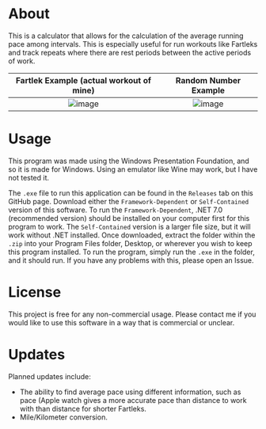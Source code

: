 # About
This is a calculator that allows for the calculation of the average running pace among intervals. This is especially useful for run workouts like Fartleks
and track repeats where there are rest periods between the active periods of work.

Fartlek Example (actual workout of mine)                                                                      |Random Number Example 
:------------------------------------------------------------------------------------------------------------:|:------------------------------------------------------------------------------------------------------------:
![image](https://github.com/ConnellHagen/pace-calculator/assets/72321241/f5a48738-9865-4c9b-9298-d18251b62257)|![image](https://github.com/ConnellHagen/pace-calculator/assets/72321241/cd56c1ef-4b35-44ef-98f1-36720ded664e)



# Usage
This program was made using the Windows Presentation Foundation, and so it is made for Windows. Using an emulator like Wine may work, but I have not tested it.

The `.exe` file to run this application can be found in the `Releases` tab on this GitHub page. Download either the `Framework-Dependent` or `Self-Contained` version
of this software. To run the `Framework-Dependent`, .NET 7.0 (recommended version) should be installed on your computer first for this program to work. The `Self-Contained`
version is a larger file size, but it will work without .NET installed. Once downloaded, extract the folder within the `.zip` into your Program Files folder, 
Desktop, or wherever you wish to keep this program installed. To run the program, simply run the `.exe` in the folder, and it should run. If you have any 
problems with this, please open an Issue.

# License
This project is free for any non-commercial usage. Please contact me if you would like to use this software in a way that is commercial or unclear.

# Updates
Planned updates include: 
- The ability to find average pace using different information, such as pace (Apple watch gives a more accurate pace than
distance to work with than distance for shorter Fartleks.
- Mile/Kilometer conversion.
